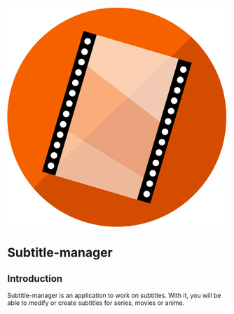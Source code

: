 ![logo](https://github.com/orbitalblaze/Subtitle-manager/raw/master/app/data/images/logo.png)
# Subtitle-manager
## Introduction

Subtitle-manager is an application to work on subtitles. With it, you will be able to modify or create subtitles for series, movies or anime.
